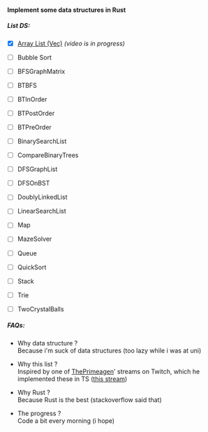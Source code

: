 #### Implement some data structures in Rust

##### List DS:
- [x] [Array List (Vec)](https://github.com/LeVuMinhHuy/DSIR/tree/master/vec)  *(video is in progress)*
- [ ] Bubble Sort  
- [ ] BFSGraphMatrix  
- [ ] BTBFS  
- [ ] BTInOrder  
- [ ] BTPostOrder  
- [ ] BTPreOrder  
- [ ] BinarySearchList  
- [ ] CompareBinaryTrees  
- [ ] DFSGraphList  
- [ ] DFSOnBST  
- [ ] DoublyLinkedList  
- [ ] LinearSearchList  
- [ ] Map  
- [ ] MazeSolver  
- [ ] Queue  
- [ ] QuickSort  
- [ ] Stack  
- [ ] Trie  
- [ ] TwoCrystalBalls  


##### FAQs:
- Why data structure ?  
Because i'm suck of data structures (too lazy while i was at uni)

- Why this list ?  
Inspired by one of [ThePrimeagen](https://github.com/ThePrimeagen)' streams on Twitch, which he implemented these in TS ([this stream](https://www.twitch.tv/videos/1546395342?filter=archives&sort=time))

- Why Rust ?  
Because Rust is the best (stackoverflow said that)

- The progress ?  
Code a bit every morning (i hope)
